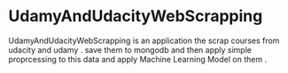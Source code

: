 # UdamyAndUdacityWebScrapping
UdamyAndUdacityWebScrapping is an application the scrap courses from udacity and udamy .
save them to mongodb and then apply simple proprcessing to this data and apply Machine Learning Model on them .

